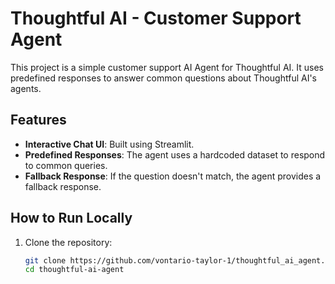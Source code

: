 # Thoughtful AI - Customer Support Agent

This project is a simple customer support AI Agent for Thoughtful AI. It uses predefined responses to answer common questions about Thoughtful AI's agents.

## Features
- **Interactive Chat UI**: Built using Streamlit.
- **Predefined Responses**: The agent uses a hardcoded dataset to respond to common queries.
- **Fallback Response**: If the question doesn't match, the agent provides a fallback response.

## How to Run Locally

1. Clone the repository:
   ```bash
   git clone https://github.com/vontario-taylor-1/thoughtful_ai_agent.git
   cd thoughtful-ai-agent
